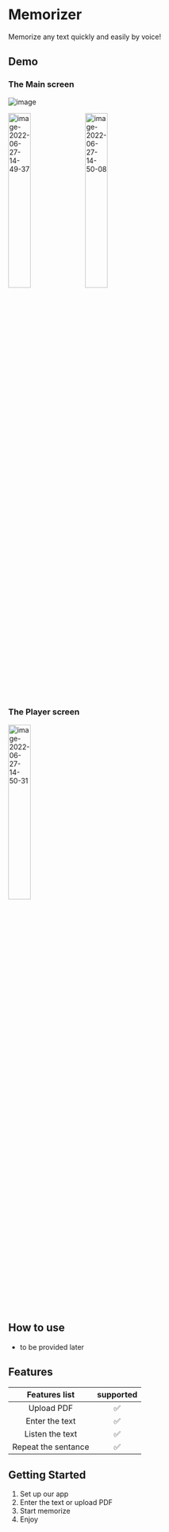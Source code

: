 # Memorizer

Memorize any text quickly and easily by voice!

## Demo
### The Main screen
![image](https://user-images.githubusercontent.com/84839431/176419407-9469db31-321c-4fb4-9c38-5e6efe85ea31.png)

<a href="https://imgbb.com/"><img src="https://i.ibb.co/DwGTBJQ/image-2022-06-27-14-49-37.png" alt="image-2022-06-27-14-49-37" width="30%"></a>
<a href="https://imgbb.com/"><img src="https://i.ibb.co/rZLR7cY/image-2022-06-27-14-50-08.png" alt="image-2022-06-27-14-50-08" width="30%"></a>
### The Player screen
<a href="https://imgbb.com/"><img src="https://i.ibb.co/txtDp6V/image-2022-06-27-14-50-31.png" alt="image-2022-06-27-14-50-31" width="30%"></a>
## How to use
- to be provided later
## Features
|      Features list       | supported   |
|:-----------------:|:---------:|
|      Upload PDF          |     ✅     |
|      Enter the text      |     ✅     |
|      Listen the text     |     ✅     |
|      Repeat the sentance |     ✅     |
## Getting Started
1. Set up our app
2. Enter the text or upload PDF
3. Start memorize
4. Enjoy
